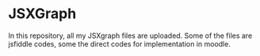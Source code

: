 # JSXGraph
In this repository, all my JSXgraph files are uploaded.
Some of the files are jsfiddle codes, some the direct codes for implementation in moodle.
